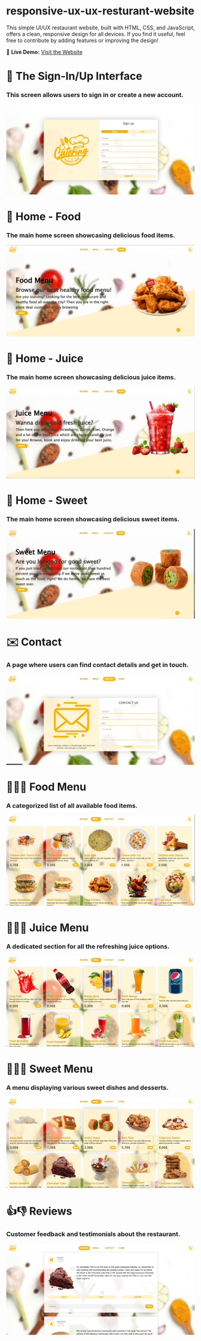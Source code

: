 # responsive-ux-ux-resturant-website
This simple UI/UX restaurant website, built with HTML, CSS, and JavaScript, offers a clean, responsive design for all devices. If you find it useful, feel free to contribute by adding features or improving the design!

🔗 **Live Demo:** [Visit the Website](http://lykres.luai.rf.gd/)

# 🧾 The Sign-In/Up Interface
### This screen allows users to sign in or create a new account.
![Alt text](img/screenshots/log.png)  

# 🍗 Home - Food
### The main home screen showcasing delicious food items.
![Alt text](img/screenshots/home-food.png)  

# 🍾 Home - Juice
### The main home screen showcasing delicious juice items.
![Alt text](img/screenshots/home-juice.png)  

# 🍩 Home - Sweet
### The main home screen showcasing delicious sweet items.
![Alt text](img/screenshots/home-sweet.png)  

# ✉️ Contact
### A page where users can find contact details and get in touch.
![Alt text](img/screenshots/contact.png)  

# 🍗🍔🌮 Food Menu
### A categorized list of all available food items.
![Alt text](img/screenshots/food.png)  

# 🍾🍻🧃 Juice Menu
### A dedicated section for all the refreshing juice options.
![Alt text](img/screenshots/juice.png)  

# 🍩🍧🧁 Sweet Menu
### A menu displaying various sweet dishes and desserts.
![Alt text](img/screenshots/sweet.png)  

# 👍👎 Reviews
### Customer feedback and testimonials about the restaurant.
![Alt text](img/screenshots/reviewes.png)  
